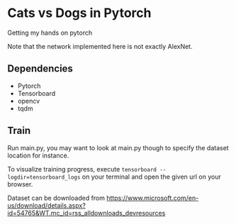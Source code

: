 # Cats vs Dogs in Pytorch

Getting my hands on pytorch

Note that the network implemented here is not exactly AlexNet.

## Dependencies
* Pytorch
* Tensorboard
* opencv
* tqdm

## Train
Run main.py, you may want to look at main.py though to specify the dataset location for instance.

To visualize training progress, execute
`tensorboard --logdir=tensorboard_logs` on your terminal and open the given url on your browser.

Dataset can be downloaded from https://www.microsoft.com/en-us/download/details.aspx?id=54765&WT.mc_id=rss_alldownloads_devresources
